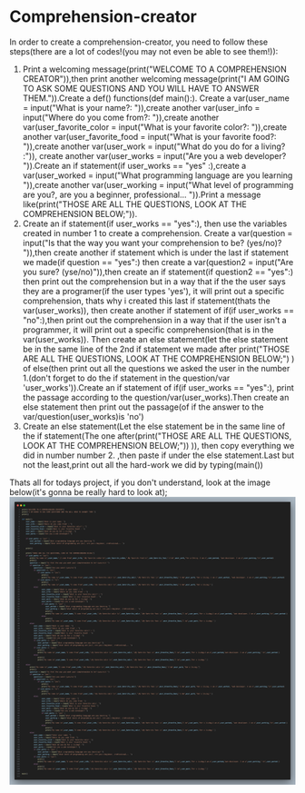 # Comprehension-creator


In order to create a comprehension-creator, you need to follow these steps(there are a lot of codes!(you may not even be able to see them!)):

1. Print a welcoming message(print("WELCOME TO A COMPREHENSION CREATOR")),then print another welcoming message(print("I AM GOING TO ASK SOME QUESTIONS AND YOU WILL HAVE TO ANSWER THEM.")).Create a def() functions(def main():). Create a var(user_name = input("What is your name?: ")),create another var(user_info = input("Where do you come from?: ")),create another var(user_favorite_color = input("What is your favorite color?: ")),create another var(user_favorite_food = input("What is your favorite food?: ")),create another var(user_work = input("What do you do for a living? :")), create another var(user_works = input("Are you a web developer? ")).Create an if statement(if user_works == "yes" :),create a var(user_worked = input("What programming language are you learning ")),create another var(user_working = input("What level of programming are you?, are you a beginner, professional... ")).Print a message like(print("THOSE ARE ALL THE QUESTIONS, LOOK AT THE COMPREHENSION BELOW;")).
2. Create an if statement(if user_works == "yes":), then use the variables created in number 1 to create a comprehension. Create a var(question = input("Is that the way you want your comprehension to be? (yes/no)? ")),then create another if statement which is under the last if statement we made(if question == "yes":) then create a var(question2 = input("Are you sure? (yse/no)")),then create an if statement(if question2 == "yes":) then print out the comprehension but in a way that if the the user says they are a programer(if the user types 'yes'), it will print out a specific comprehension, thats why i created this last if statement(thats the var(user_works)), then create another if statement of if(if user_works == "no":),then print out the comprehension in a way that if the user isn't a programmer, it will print out a specific comprehension(that is in the var(user_works)). Then create an else statement(let the else statement be in the same line of the 2nd if statement we made after print("THOSE ARE ALL THE QUESTIONS, LOOK AT THE COMPREHENSION BELOW;") ) of  else(then print out all the questions we asked the user in the number 1.(don't forget to do the if statement in the question/var 'user_works')).Create an if statement of if(if user_works == "yes":), print the passage according to the question/var(user_works).Then create an else statement then print out the passage(of if the answer to the var/question(user_works)is 'no')
3. Create an else statement(Let the else statement be in the same line of the if statement(The one after(print("THOSE ARE ALL THE QUESTIONS, LOOK AT THE COMPREHENSION BELOW;")) )), then copy everything we did in number number 2. ,then paste if under the else statement.Last but not the least,print out all the hard-work we did by typing(main())

Thats all for todays project, if you don't understand, look at the image below(it's gonna be really hard to look at);
![alt text](image-1.png)